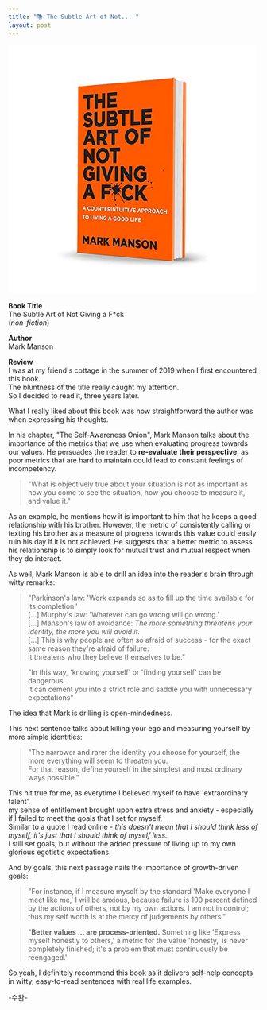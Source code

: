 ```yaml
---
title: "📚 The Subtle Art of Not... "
layout: post
---
```


![subtle](/assets/subtle.jpg)

**Book Title**   
The Subtle Art of Not Giving a F*ck   
(_non-fiction_)

**Author**   
Mark Manson

**Review**   
I was at my friend's cottage in the summer of 2019 when I first encountered this book.   
The bluntness of the title really caught my attention.   
So I decided to read it, three years later.   

What I really liked about this book was how straightforward the author was when expressing his thoughts.    

In his chapter, "The Self-Awareness Onion", Mark Manson talks about the importance of the metrics that we use when evaluating progress towards our values. 
He persuades the reader to **re-evaluate their perspective**, as poor metrics that are hard to maintain could lead to constant feelings of incompetency.   

> "What is objectively true about your situation is not as important as how you come to see the situation, how you choose to measure it, and value it."

As an example, he mentions how it is important to him that he keeps a good relationship with his brother. 
However, the metric of consistently calling or texting his brother as a measure of progress towards this value could easily ruin his day if it is not achieved. 
He suggests that a better metric to assess his relationship is to simply look for mutual trust and mutual respect when they do interact. 

As well, Mark Manson is able to drill an idea into the reader's brain through witty remarks:

> "Parkinson's law: 'Work expands so as to fill up the time available for its completion.'   
> [...] Murphy's law: 'Whatever can go wrong will go wrong.'   
> [...] Manson's law of avoidance: _The more something threatens your identity, the more you will avoid it._   
> [...] This is why people are often so afraid of success - for the exact same reason they're afraid of failure:   
> it threatens who they believe themselves to be."

> "In this way, 'knowing yourself' or 'finding yourself' can be dangerous.   
> It can cement you into a strict role and saddle you with unnecessary expectations"

The idea that Mark is drilling is open-mindedness.   

This next sentence talks about killing your ego and measuring yourself by more simple identities:

> "The narrower and rarer the identity you choose for yourself, the more everything will seem to threaten you.   
> For that reason, define yourself in the simplest and most ordinary ways possible."

This hit true for me, as everytime I believed myself to have 'extraordinary talent',      
my sense of entitlement brought upon extra stress and anxiety - especially if I failed to meet the goals that I set for myself.   
Similar to a quote I read online - _this doesn't mean that I should think less of myself, it's just that I should think of myself less._   
I still set goals, but without the added pressure of living up to my own glorious egotistic expectations.      

And by goals, this next passage nails the importance of growth-driven goals:

> "For instance, if I measure myself by the standard 'Make everyone I meet like me,' I will be anxious, because failure is 100 percent defined by the actions 
> of others, not by my own actions. I am not in control; thus my self worth is at the mercy of judgements by others."

> "**Better values ... are process-oriented.** Something like 'Express myself honestly to others,' a metric for the value 'honesty,' is never completely finished;
> it's a problem that must continuously be reengaged.' 

So yeah, I definitely recommend this book as it delivers self-help concepts in witty, easy-to-read sentences with real life examples.





-수완-



